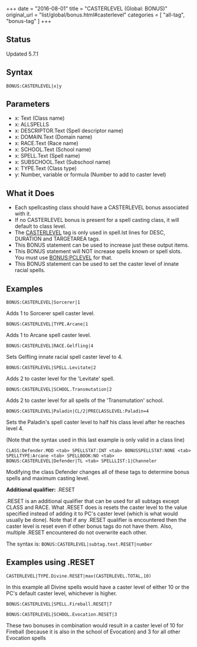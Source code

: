+++
date = "2016-08-01"
title = "CASTERLEVEL (Global: BONUS)"
original_url = "list/global/bonus.html#casterlevel"
categories = [ "all-tag", "bonus-tag" ]
+++

## Status

Updated 5.7.1

## Syntax

`BONUS:CASTERLEVEL|x|y`

## Parameters

-   x: Text (Class name)
-   x: ALLSPELLS
-   x: DESCRIPTOR.Text (Spell descriptor name)
-   x: DOMAIN.Text (Domain name)
-   x: RACE.Text (Race name)
-   x: SCHOOL.Text (School name)
-   x: SPELL.Text (Spell name)
-   x: SUBSCHOOL.Text (Subschool name)
-   x: TYPE.Text (Class type)
-   y: Number, variable or formula (Number to add to
    caster level)



What it Does
------------

-   Each spellcasting class should have a CASTERLEVEL bonus associated
    with it.
-   If no CASTERLEVEL bonus is present for a spell casting class, it
    will default to class level.
-   The [CASTERLEVEL](/list/data/spells/casterlevel.html) tag is only
    used in spell.lst lines for DESC, DURATION and TARGETAREA tags.
-   This BONUS statement can be used to increase just these
    output items.
-   This BONUS statement will NOT increase spells known or spell slots.
    You must use [BONUS:PCLEVEL](/list/global/bonus/pclevel.html)
    for that.
-   This BONUS statement can be used to set the caster level of innate
    racial spells.

Examples
--------

`BONUS:CASTERLEVEL|Sorcerer|1`

Adds 1 to Sorcerer spell caster level.

`BONUS:CASTERLEVEL|TYPE.Arcane|1`

Adds 1 to Arcane spell caster level.

`BONUS:CASTERLEVEL|RACE.Gelfling|4`

Sets Gelfling innate racial spell caster level to 4.

`BONUS:CASTERLEVEL|SPELL.Levitate|2`

Adds 2 to caster level for the 'Levitate' spell.

`BONUS:CASTERLEVEL|SCHOOL.Transmutation|2`

Adds 2 to caster level for all spells of the 'Transmutation' school.

`BONUS:CASTERLEVEL|Paladin|CL/2|PRECLASSLEVEL:Paladin=4`

Sets the Paladin's spell caster level to half his class level after he
reaches level 4.

(Note that the syntax used in this last example is only valid in a class
line)

`CLASS:Defender.MOD <tab> SPELLSTAT:INT <tab> BONUSSPELLSTAT:NONE <tab> SPELLTYPE:Arcane <tab> SPELLBOOK:NO <tab> BONUS:CASTERLEVEL|Defender|TL <tab> SPELLLIST:1|Channeler`

Modifying the class Defender changes all of these tags to determine
bonus spells and maximum casting level.

**Additional qualifier:** .RESET

.RESET is an additional qualifier that can be used for all subtags
except CLASS and RACE. What .RESET does is resets the caster level to
the value specified instead of adding it to PC's caster level (which is
what would usually be done). Note that if any .RESET qualifier is
encountered then the caster level is reset even if other bonus tags do
not have them. Also, multiple .RESET encountered do not overwrite each
other.

The syntax is: `BONUS:CASTERLEVEL|subtag.text.RESET|number`

Examples using .RESET
---------------------

`CASTERLEVEL|TYPE.Divine.RESET|max(CASTERLEVEL.TOTAL,10)`

In this example all Divine spells would have a caster level of either 10
or the PC's default caster level, whichever is higher.

`BONUS:CASTERLEVEL|SPELL.Fireball.RESET|7`

`BONUS:CASTERLEVEL|SCHOOL.Evocation.RESET|3`

These two bonuses in combination would result in a caster level of 10
for Fireball (because it is also in the school of Evocation) and 3 for
all other Evocation spells

